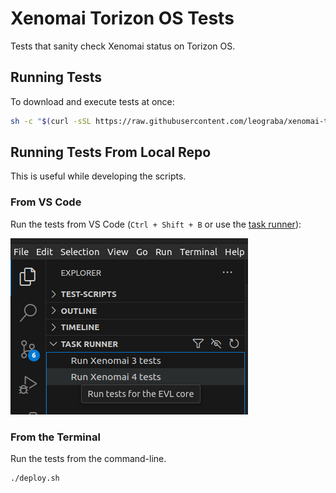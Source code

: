 # Xenomai Torizon OS Tests

Tests that sanity check Xenomai status on Torizon OS.

## Running Tests

To download and execute tests at once:

```bash
sh -c "$(curl -sSL https://raw.githubusercontent.com/leograba/xenomai-torizon-tests/refs/heads/main/xenomai-torizon-tests.sh)"
```

## Running Tests From Local Repo

This is useful while developing the scripts.

### From VS Code ###

Run the tests from VS Code (`Ctrl + Shift + B` or use the [task runner](https://marketplace.visualstudio.com/items?itemName=microhobby.taskrunnercodeplus)):

![Run from VS Code Task Runner](.multimedia/run-vscode.png)

### From the Terminal ###

Run the tests from the command-line.

```bash
./deploy.sh
```
